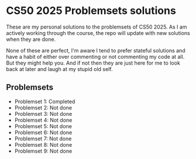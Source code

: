 # CS50 2025 Problemsets solutions

These are my personal solutions to the problemsets of CS50 2025.
As I am actively working through the course, the repo will update with new solutions when they are done.


None of these are perfect, I'm aware I tend to prefer stateful solutions and have a habit of either over commenting or not commenting my code at all.
But they might help you. And if not then they are just here for me to look back at later and laugh at my stupid old self.

## Problemsets
- Problemset 1: Completed
- Problemset 2: Not done
- Problemset 3: Not done
- Problemset 4: Not done
- Problemset 5: Not done
- Problemset 6: Not done
- Problemset 7: Not done
- Problemset 8: Not done
- Problemset 9: Not done
